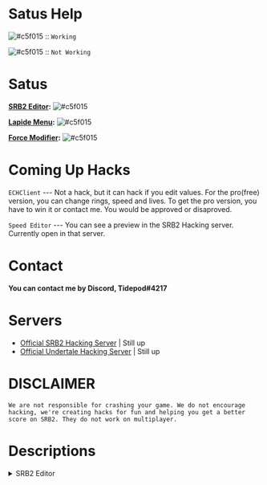 # Satus Help
![#c5f015](https://via.placeholder.com/19/green/000000?text=+) :: `Working`

![#c5f015](https://via.placeholder.com/19/FF0000/000000?text=+) :: `Not Working` 

# Satus

**[SRB2 Editor](https://github.com/Great-Hacking/SRB2-Editor):** ![#c5f015](https://via.placeholder.com/19/green/000000?text=+) 

**[Lapide Menu](https://github.com/Great-Lab/SRB2-Hacking/releases/download/2.5.1/Lapide.Menu.V3.CETRAINER):** ![#c5f015](https://via.placeholder.com/19/green/000000?text=+) 

**[Force Modifier](https://github.com/Great-Lab/SRB2-Hacking/releases/download/0.0.1FM/Force.Modifier.zip):** ![#c5f015](https://via.placeholder.com/19/green/000000?text=+) 

# Coming Up Hacks
``ECHClient`` --- Not a hack, but it can hack if you edit values. For the pro(free) version, you can change rings, speed and lives. To get the pro version, you have to win it or contact me. You would be approved or disaproved.

``Speed Editor`` --- You can see a preview in the SRB2 Hacking server. Currently open in that server.

# Contact
**You can contact me by Discord, Tidepod#4217**

# Servers
- [Official SRB2 Hacking Server](https://discord.gg/bnwwYZtWZw) | Still up
- [Official Undertale Hacking Server](https://discord.gg/sSp8DfhCWz) | Still up

# DISCLAIMER
`
We are not responsible for crashing your game. We do not encourage hacking, we're creating hacks for fun and helping you get a better score on SRB2. They do not work on multiplayer.
`

# Descriptions
<details>
  <summary>SRB2 Editor</summary>
  <b></b>
  </details>
